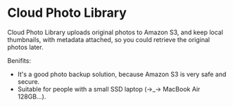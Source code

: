 # Cloud Photo Library

Cloud Photo Library uploads original photos to Amazon S3, and keep local thumbnails, with metadata attached, so you could retrieve the original photos later.

Benifits:

- It's a good photo backup solution, because Amazon S3 is very safe and secure.
- Suitable for people with a small SSD laptop (→_→ MacBook Air 128GB...).
